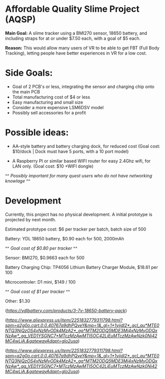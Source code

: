 # Affordable Quality Slime Project (AQSP)

**Main Goal:** A slime tracker using a BMI270 sensor, 18650 battery, and including straps for at or under $7.50 each, with a goal of $5 each.

**Reason:** This would allow many users of VR to be able to get FBT (Full Body Tracking), letting people have better experiences in VR for a low cost.

# Side Goals:

- Goal of 2 PCB's or less, integrating the sensor and charging chip onto the main PCB
- Total manufacturing cost of $4 or less
- Easy manufacturing and small size
- Consider a more expensive LSM6DSV model
- Possibly sell accessories for a profit

# Possible ideas:

- AA-style battery and battery charging dock, for reduced cost (Goal cost: $10/dock | Dock must have 5 ports, with a 10 port model)

- A Raspberry PI or similar based WIFI router for easy 2.4Ghz wifi, for LAN only. (Goal cost: $10 +WIFI dongle)
  
^^ *Possibly important for many quest users who do not have networking knowlage* ^^

# Development

Currently, this project has no physical development. A initial prototype is projected by next month.

Estimated prototype cost: $6 per tracker per batch, batch size of 500

Battery: YDL 18650 battery, $0.90 each for 500, 2000mAh 

^^ *Goal cost of $0.80 per tracker* ^^

Sensor: BMI270, $0.9663 each for 500

Battery Charging Chip: TP4056 Lithium Battery Charger Module, $18.61 per 100 

Microcontroler: D1 mini, $149 / 100 

^^ *Goal cost of $1 per tracker* ^^

Other: $1.30 

(*https://ydlbattery.com/products/3-7v-18650-battery-pack*)

(*https://www.aliexpress.us/item/2251832779311798.html?spm=a2g0o.cart.0.0.40767a9dhPQyeY&mp=1&_gl=1*1yijdl2*_gcl_au*MTE0NTQ3NjQzOS4xNzMyODk4MzA2*_ga*MTM2ODQ5MDE3Mi4xNzMyODQxNzAw*_ga_VED1YSGNC7*MTczMzAwMTI5OC42LjEuMTczMzAwNzk0Ni42MC4wLjA.&gatewayAdapt=glo2usa*)

(*https://www.aliexpress.us/item/2251832779311798.html?spm=a2g0o.cart.0.0.40767a9dhPQyeY&mp=1&_gl=1*1yijdl2*_gcl_au*MTE0NTQ3NjQzOS4xNzMyODk4MzA2*_ga*MTM2ODQ5MDE3Mi4xNzMyODQxNzAw*_ga_VED1YSGNC7*MTczMzAwMTI5OC42LjEuMTczMzAwNzk0Ni42MC4wLjA.&gatewayAdapt=glo2usa*)
